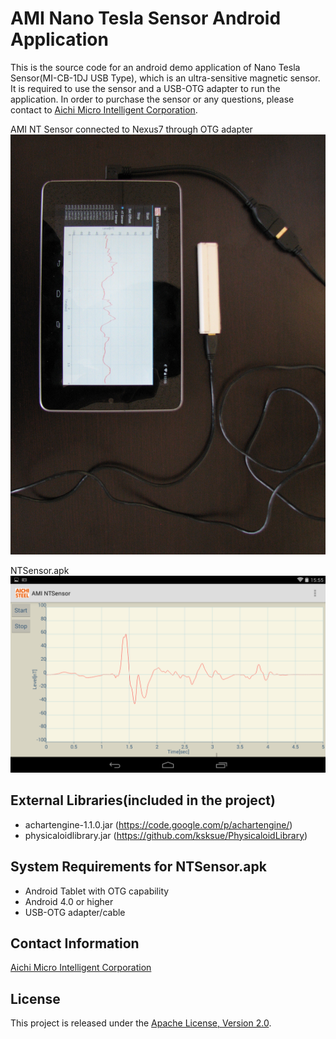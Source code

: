 AMI Nano Tesla Sensor Android Application
==================
This is the source code for an android demo application of Nano Tesla Sensor(MI-CB-1DJ USB Type), which is an ultra-sensitive magnetic sensor. It is required to use the sensor and a USB-OTG adapter to run the application. In order to purchase the sensor or any questions, please contact to [Aichi Micro Intelligent Corporation](http://www.aichi-mi.com/).

AMI NT Sensor connected to Nexus7 through OTG adapter
![NT Sensor connected to Nexus7](IMG_0176.JPG)

NTSensor.apk
![NTSensor.apk](009.png)


External Libraries(included in the project)
---------------------------------
- achartengine-1.1.0.jar  (https://code.google.com/p/achartengine/)
- physicaloidlibrary.jar  (https://github.com/ksksue/PhysicaloidLibrary)


System Requirements for NTSensor.apk
---------------------------------
- Android Tablet with OTG capability
- Android 4.0 or higher
- USB-OTG adapter/cable


Contact Information
---------------------------------
[Aichi Micro Intelligent Corporation](http://www.aichi-mi.com/)


License
---------------------------------
This project is released under the [Apache License, Version 2.0](http://www.apache.org/licenses/LICENSE-2.0).
